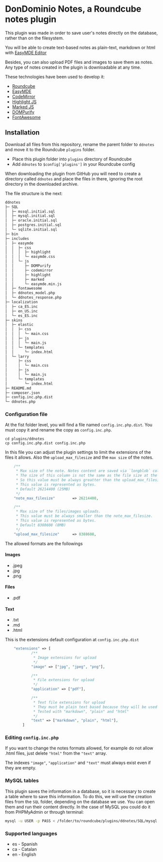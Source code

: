 # DonDominio Notes, a Roundcube notes plugin

This plugin was made in order to save user's notes directly on the database, rather than on the filesystem.

You will be able to create text-based notes as plain-text, markdown or html with [EasyMDE Editor](https://github.com/Ionaru/easy-markdown-editor)

Besides, you can also upload PDF files and images to save them as notes. Any type of notes created in the plugin is downloadable at any time.

These technologies have been used to develop it:

- [Roundcube](https://github.com/roundcube/roundcubemail)
- [EasyMDE](https://github.com/Ionaru/easy-markdown-editor)
- [CodeMirror](https://github.com/codemirror/CodeMirror)
- [Highlight JS](https://github.com/highlightjs/highlight.js/)
- [Marked JS](https://github.com/markedjs/marked)
- [DOMPurify](https://github.com/cure53/DOMPurify)
- [FontAwesome](https://fontawesome.com/)

## Installation

Download all files from this repository, rename the parent folder to `ddnotes` and move it to the Roundcube `plugins` folder. 
- Place this plugin folder into `plugins` directory of Roundcube
- Add `ddnotes` to `$config['plugins']` in your Roundcube config

When downloading the plugin from GitHub you will need to create a directory called `ddnotes` and place the files in there, ignoring the root directory in the downloaded archive.


The file structure is the next:

```bash
ddnotes                                                 
├─ SQL                                                  
│  ├─ mssql.initial.sql                                 
│  ├─ mysql.initial.sql                                 
│  ├─ oracle.initial.sql                                
│  ├─ postgres.initial.sql                              
│  └─ sqlite.initial.sql                                
├─ bin                                                  
├─ includes                                             
│  ├─ easymde                                           
│  │  ├─ css                                            
│  │  │  ├─ highlight                      
│  │  │  └─ easymde.css                                 
│  │  └─ js                                             
│  │     ├─ DOMPurify                                   
│  │     ├─ codemirror                                  
│  │     ├─ highlight                                   
│  │     ├─ marked                                      
│  │     └─ easymde.min.js                              
│  ├─ fontawesome                                       
│  ├─ ddnotes_model.php                                 
│  └─ ddnotes_response.php                              
├─ localization                                         
│  ├─ ca_ES.inc                                         
│  ├─ en_US.inc                                         
│  └─ es_ES.inc                                         
├─ skins                                                
│  ├─ elastic                                           
│  │  ├─ css                                            
│  │  │  └─ main.css                                    
│  │  ├─ js                                             
│  │  │  └─ main.js                                     
│  │  └─ templates                                      
│  │     └─ index.html                                  
│  └─ larry                                             
│     ├─ css                                            
│     │  └─ main.css                                    
│     ├─ js                                             
│     │  └─ main.js                                     
│     └─ templates                                      
│        └─ index.html                                  
├─ README.md                                            
├─ composer.json                                        
├─ config.inc.php.dist                                  
└─ ddnotes.php                                          
```

### Configuration file

At the fist folder level, you will find a file named `config.inc.php.dist`. You must copy it and rename the copy as `config.inc.php`.


```
cd plugins/ddnotes
cp config.inc.php.dist config.inc.php
```

In this file you can adjust the plugin settings to limit the extensions of the files it allows. Also the `upload_max_filesize` and the `max size` of the notes.

```php
    /**
     * Max size of the note. Notes content are saved via `longblob` column type.
     * The size of this column is not the same as the file size at the computer filesystem.
     * So this value must be always greatter than the upload_max_filesize.
     * This value is represented as bytes.
     * Default 26214400 (25MB)
     */
    "note_max_filesize"        => 26214400,

    /**
     * Max size of the files/images uploads.
     * This value must be always smaller than the note_max_filesize.
     * This value is represented as bytes.
     * Default 8388608 (8MB)
     */
    "upload_max_filesize"      => 8388608,
```

The allowed formats are the followings

#### Images
- .jpeg
- .jpg
- .png

#### Files
- .pdf

#### Text
- .txt
- .md
- .html

This is the extensions default configuration at `config.inc.php.dist`
```php
    "extensions" => [
            /** 
             * Image extensions for upload
             */ 
            "image" => ["jpg", "jpeg", "png"],

            /**
             * File extensions for upload
             */
            "application" => ["pdf"],

            /**
             * Text file extensions for upload
             * They must be plain text based because they will be used with the EasyMDE
             * Tested with "markdown", "plain" and "html"
             */
            "text" => ["markdown", "plain", "html"],
        ]
```

### Editing `config.inc.php`

If you want to change the notes formats allowed, for example do not allow .html files, just delete `"html"` from the `"text"` array.

The indexes `"image"`, `"application"` and `"text"` must always exist even if they are empty.

### MySQL tables

This plugin saves the information in a database, so it is necessary to create a table where to save this information. To do this, we will use the creation files from the `SQL` folder, depending on the database we use. You can open them and run their content directly. In the case of MySQL you could do it from PHPMyAdmin or through terminal:

```bash
mysql -u USER -p PASS < /folder/to/roundcube/plugins/ddnotes/SQL/mysql.initial.sql
```

### Supported languages

- es - Spanish
- ca - Catalan
- en - English